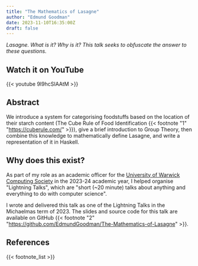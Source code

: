 ```yaml
---
title: "The Mathematics of Lasagne"
author: "Edmund Goodman"
date: 2023-11-10T16:35:00Z
draft: false
---
```


*Lasagne. What is it? Why is it? This talk seeks to obfuscate the answer to these questions.*

## Watch it on YouTube

{{< youtube 9l9hcSIAAtM >}}

<!--more-->

## Abstract

We introduce a system for categorising foodstuffs based on the location of their starch content (The Cube Rule of Food Identification {{< footnote "1" "<https://cuberule.com/>" >}}), give a brief introduction to Group Theory, then combine this knowledge to mathematically define Lasagne, and write a representation of it in Haskell.

## Why does this exist?

As part of my role as an academic officer for the [University of Warwick Computing Society](https://uwcs.co.uk/) in the 2023-24 academic year, I helped organise "Lightning Talks", which are "short (~20 minute) talks about anything and everything to do with computer science".

I wrote and delivered this talk as one of the Lightning Talks in the Michaelmas term of 2023. The slides and source code for this talk are available on GitHub {{< footnote "2" "<https://github.com/EdmundGoodman/The-Mathematics-of-Lasagne>" >}}.

## References

{{< footnote_list >}}
